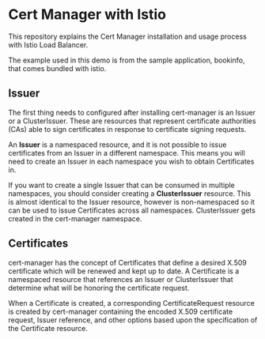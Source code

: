 # Cert Manager with Istio

This repository explains the Cert Manager installation and usage process with Istio Load Balancer.

The example used in this demo is from the sample application, bookinfo, that comes bundled with istio.

## Issuer

The first thing needs to configured after  installing cert-manager is an Issuer or a ClusterIssuer. These are resources that represent certificate authorities (CAs) able to sign certificates in response to certificate signing requests.

An **Issuer** is a namespaced resource, and it is not possible to issue certificates from an Issuer in a different namespace. This means you will need to create an Issuer in each namespace you wish to obtain Certificates in.

If you want to create a single Issuer that can be consumed in multiple namespaces, you should consider creating a **ClusterIssuer** resource. This is almost identical to the Issuer resource, however is non-namespaced so it can be used to issue Certificates across all namespaces. ClusterIssuer gets created in the cert-manager namespace.

## Certificates

cert-manager has the concept of Certificates that define a desired X.509 certificate which will be renewed and kept up to date. A Certificate is a namespaced resource that references an Issuer or ClusterIssuer that determine what will be honoring the certificate request.

When a Certificate is created, a corresponding CertificateRequest resource is created by cert-manager containing the encoded X.509 certificate request, Issuer reference, and other options based upon the specification of the Certificate resource.
